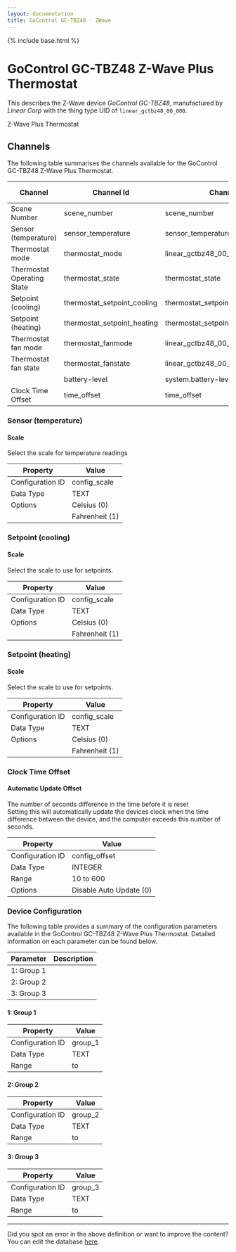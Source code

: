 ```yaml
---
layout: documentation
title: GoControl GC-TBZ48 - ZWave
---
```


{% include base.html %}

# GoControl GC-TBZ48 Z-Wave Plus Thermostat

This describes the Z-Wave device *GoControl GC-TBZ48*, manufactured by *Linear Corp* with the thing type UID of ```linear_gctbz48_00_000```. 

Z-Wave Plus Thermostat


## Channels
The following table summarises the channels available for the GoControl GC-TBZ48 Z-Wave Plus Thermostat.

| Channel | Channel Id | Channel Type UID | Category | Item Type |
|---------|------------|------------------|----------|-----------|
| Scene Number | scene_number | scene_number |  | Number |
| Sensor (temperature) | sensor_temperature | sensor_temperature | Temperature | Number |
| Thermostat mode | thermostat_mode | linear_gctbz48_00_000_thermostat_mode | Temperature | Number |
| Thermostat Operating State | thermostat_state | thermostat_state | Temperature | Number |
| Setpoint (cooling) | thermostat_setpoint_cooling | thermostat_setpoint | Temperature | Number |
| Setpoint (heating) | thermostat_setpoint_heating | thermostat_setpoint | Temperature | Number |
| Thermostat fan mode | thermostat_fanmode | linear_gctbz48_00_000_thermostat_fanmode | Temperature | Number |
| Thermostat fan state | thermostat_fanstate | linear_gctbz48_00_000_thermostat_fanstate | Temperature | Number |
|  | battery-level | system.battery-level |  |  |
| Clock Time Offset | time_offset | time_offset | Temperature | Number |


### Sensor (temperature)

#### Scale

Select the scale for temperature readings


| Property         | Value    |
|------------------|----------|
| Configuration ID | config_scale |
| Data Type        | TEXT || Default Value | 0 |
| Options | Celsius (0) |
|  | Fahrenheit (1) |


### Setpoint (cooling)

#### Scale

Select the scale to use for setpoints.


| Property         | Value    |
|------------------|----------|
| Configuration ID | config_scale |
| Data Type        | TEXT || Default Value | 0 |
| Options | Celsius (0) |
|  | Fahrenheit (1) |


### Setpoint (heating)

#### Scale

Select the scale to use for setpoints.


| Property         | Value    |
|------------------|----------|
| Configuration ID | config_scale |
| Data Type        | TEXT || Default Value | 0 |
| Options | Celsius (0) |
|  | Fahrenheit (1) |


### Clock Time Offset

#### Automatic Update Offset

The number of seconds difference in the time before it is reset  
Setting this will automatically update the devices clock when the time difference between the device, and the computer exceeds this number of seconds.


| Property         | Value    |
|------------------|----------|
| Configuration ID | config_offset |
| Data Type        | INTEGER |
| Range | 10 to 600 || Default Value | 60 |
| Options | Disable Auto Update (0) |


### Device Configuration
The following table provides a summary of the configuration parameters available in the GoControl GC-TBZ48 Z-Wave Plus Thermostat.
Detailed information on each parameter can be found below.

| Parameter   | Description |
|-------------|-------------|
| 1: Group 1 |  |
| 2: Group 2 |  |
| 3: Group 3 |  |


#### 1: Group 1


| Property         | Value    |
|------------------|----------|
| Configuration ID | group_1 |
| Data Type        | TEXT |
| Range |  to  |


#### 2: Group 2


| Property         | Value    |
|------------------|----------|
| Configuration ID | group_2 |
| Data Type        | TEXT |
| Range |  to  |


#### 3: Group 3


| Property         | Value    |
|------------------|----------|
| Configuration ID | group_3 |
| Data Type        | TEXT |
| Range |  to  |


---

Did you spot an error in the above definition or want to improve the content?
You can edit the database [here](http://www.cd-jackson.com/index.php/zwave/zwave-device-database/zwave-device-list/devicesummary/622).
